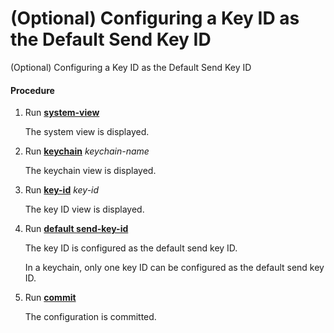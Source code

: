 (Optional) Configuring a Key ID as the Default Send Key ID
==========================================================

(Optional) Configuring a Key ID as the Default Send Key ID

#### Procedure

1. Run [**system-view**](cmdqueryname=system-view)
   
   
   
   The system view is displayed.
2. Run [**keychain**](cmdqueryname=keychain) *keychain-name*
   
   
   
   The keychain view is displayed.
3. Run [**key-id**](cmdqueryname=key-id) *key-id*
   
   
   
   The key ID view is displayed.
4. Run [**default send-key-id**](cmdqueryname=default+send-key-id)
   
   
   
   The key ID is configured as the default send key ID.
   
   
   
   In a keychain, only one key ID can be configured as the default send key ID.
5. Run [**commit**](cmdqueryname=commit)
   
   
   
   The configuration is committed.